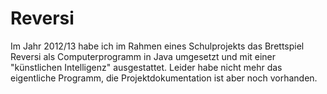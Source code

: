 # Reversi
Im Jahr 2012/13 habe ich im Rahmen eines Schulprojekts das Brettspiel Reversi als Computerprogramm in Java umgesetzt und mit einer "künstlichen Intelligenz" ausgestattet.
Leider habe nicht mehr das eigentliche Programm, die Projektdokumentation ist aber noch vorhanden.
